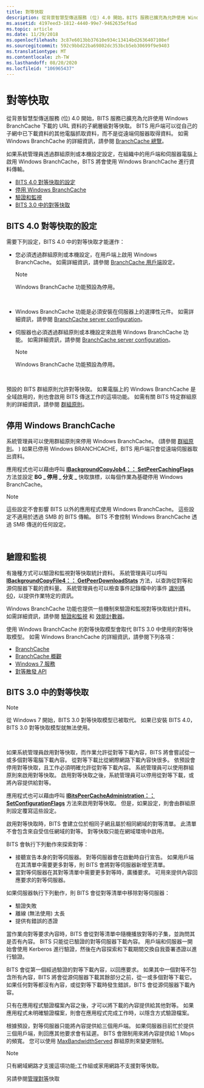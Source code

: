 ```yaml
---
title: 對等快取
description: 從背景智慧型傳送服務 (位) 4.0 開始，BITS 服務已擴充為允許使用 Windows BranchCache 下載的 URL 資料的子網層級對等快取。
ms.assetid: 4197eed3-1812-4440-99e7-9462635ef6ad
ms.topic: article
ms.date: 11/29/2018
ms.openlocfilehash: 3c87e6013bb37610e934c13414bd2636407108ef
ms.sourcegitcommit: 592c9bbd22ba69802dc353bcb5eb30699f9e9403
ms.translationtype: MT
ms.contentlocale: zh-TW
ms.lasthandoff: 08/20/2020
ms.locfileid: "106965437"
---
```

# <a name="peer-caching"></a>對等快取

從背景智慧型傳送服務 (位) 4.0 開始，BITS 服務已擴充為允許使用 Windows BranchCache 下載的 URL 資料的子網層級對等快取。 BITS 用戶端可以從自己的子網中已下載資料的其他電腦抓取資料，而不是從遠端伺服器取得資料。 如需 Windows BranchCache 的詳細資訊，請參閱 [BranchCache 總覽](/previous-versions/windows/it-pro/windows-7/dd755969(v=ws.10))。

如果系統管理員透過群組原則或本機設定設定，在組織中的用戶端和伺服器電腦上啟用 Windows BranchCache，BITS 將會使用 Windows BranchCache 進行資料傳輸。

-   [BITS 4.0 對等快取的設定](#configuration-for-bits-40-peer-caching)
-   [停用 Windows BranchCache](#disabling-windows-branchcache)
-   [驗證和監視](#verification-and-monitoring)
-   [BITS 3.0 中的對等快取](#peer-caching-in-bits-30)

## <a name="configuration-for-bits-40-peer-caching"></a>BITS 4.0 對等快取的設定

需要下列設定，BITS 4.0 中的對等快取才能運作：

-   您必須透過群組原則或本機設定，在用戶端上啟用 Windows BranchCache。 如需詳細資訊，請參閱 [BranchCache 用戶端](/previous-versions/windows/it-pro/windows-7/dd637820(v=ws.10))設定。
    > [!Note]  
    > Windows BranchCache 功能預設為停用。

     

-   Windows BranchCache 功能是必須安裝在伺服器上的選擇性元件。 如需詳細資訊，請參閱 [BranchCache server configuration](/previous-versions/windows/it-pro/windows-7/dd637785(v=ws.10))。
-   伺服器也必須透過群組原則或本機設定來啟用 Windows BranchCache 功能。 如需詳細資訊，請參閱 [BranchCache server configuration](/previous-versions/windows/it-pro/windows-7/dd637785(v=ws.10))。
    > [!Note]  
    > Windows BranchCache 功能預設為停用。

     

預設的 BITS 群組原則允許對等快取。 如果電腦上的 Windows BranchCache 是全域啟用的，則也會啟用 BITS 傳送工作的這項功能。 如需有關 BITS 特定群組原則的詳細資訊，請參閱 [群組原則](group-policies.md)。

## <a name="disabling-windows-branchcache"></a>停用 Windows BranchCache

系統管理員可以使用群組原則來停用 Windows BranchCache。  (請參閱 [群組原則](group-policies.md)。 ) 如果已停用 Windows BRANCHCACHE，BITS 用戶端只會從遠端伺服器取出資料。

應用程式也可以藉由呼叫 [**IBackgroundCopyJob4：： SetPeerCachingFlags**](/windows/desktop/api/Bits3_0/nf-bits3_0-ibackgroundcopyjob4-setpeercachingflags) 方法並設定 **BG \_ 停用 \_ 分支 \_** 快取旗標，以每個作業為基礎停用 Windows BranchCache。

> [!Note]  
> 這些設定不會影響 BITS 以外的應用程式使用 Windows BranchCache。 這些設定不適用於透過 SMB 的 BITS 傳輸。 BITS 不會控制 Windows BranchCache 透過 SMB 傳送的任何設定。

 

## <a name="verification-and-monitoring"></a>驗證和監視

有幾種方式可以驗證和監視對等快取統計資料。 系統管理員可以呼叫 [**IBackgroundCopyFile4：： GetPeerDownloadStats**](/windows/desktop/api/Bits4_0/nf-bits4_0-ibackgroundcopyfile4-getpeerdownloadstats) 方法，以查詢從對等和源伺服器下載的資料量。 系統管理員也可以檢查事件記錄檔中的事件 [識別碼 60](/previous-versions/windows/it-pro/windows-server-2008-R2-and-2008/cc734635(v=ws.10))，以提供作業特定的資訊。

Windows BranchCache 功能也提供一些機制來驗證和監視對等快取統計資料。 如需詳細資訊，請參閱 [驗證和監視](/previous-versions/windows/it-pro/windows-7/dd637782(v=ws.10)) 和 [效能計數器](/previous-versions/windows/it-pro/windows-7/dd637826(v=ws.10))。

使用 Windows BranchCache 的對等快取模型會取代 BITS 3.0 中使用的對等快取模型。 如需 Windows BranchCache 的詳細資訊，請參閱下列各項：

-   [BranchCache](/previous-versions/windows/it-pro/windows-server-2012-R2-and-2012/jj127252(v=ws.11))
-   [BranchCache 概觀](/previous-versions/windows/it-pro/windows-7/dd755969(v=ws.10))
-   [Windows 7 服務](../win7devguide/services.md)
-   [對等散發 API](../p2psdk/peer-distribution.md)

## <a name="peer-caching-in-bits-30"></a>BITS 3.0 中的對等快取

> [!Note]  
> 從 Windows 7 開始，BITS 3.0 對等快取模型已被取代。 如果已安裝 BITS 4.0，BITS 3.0 對等快取模型就無法使用。

 

如果系統管理員啟用對等快取，而作業允許從對等下載內容，BITS 將會嘗試從一或多個對等電腦下載內容。 從對等下載比從網際網路下載內容快很多。 依預設會停用對等快取，且工作必須明確允許從對等下載內容。 系統管理員可以使用群組原則來啟用對等快取。 啟用對等快取之後，系統管理員可以停用從對等下載，或將內容提供給對等。

應用程式也可以藉由呼叫 [**IBitsPeerCacheAdministration：： SetConfigurationFlags**](/windows/desktop/api/Bits3_0/nf-bits3_0-ibitspeercacheadministration-setconfigurationflags) 方法來啟用對等快取。 但是，如果設定，則會由群組原則設定覆寫這些設定。

啟用對等快取時，BITS 會建立位於相同子網且屬於相同網域的對等清單。 此清單不會包含來自受信任網域的對等。 對等快取只能在網域環境中啟用。

BITS 會執行下列動作來探索對等：

-   接聽宣告本身的對等伺服器。 對等伺服器會在啟動時自行宣告。 如果用戶端在其清單中需要更多對等，則 BITS 會將對等伺服器新增至清單。
-   當對等伺服器在其對等清單中需要更多對等時，廣播要求。 可用來提供內容回應要求的對等伺服器。

如果伺服器執行下列動作，則 BITS 會從對等清單中移除對等伺服器：

-   驗證失敗
-   離線 (無法使用) 太長
-   提供有錯誤的憑證

當作業向對等要求內容時，BITS 會從對等清單中隨機播放對等的子集，並詢問其是否有內容。 BITS 只能從已驗證的對等伺服器下載內容。 用戶端和伺服器一開始會使用 Kerberos 進行驗證，然後在內容探索和下載期間交換自我簽署憑證以進行驗證。

BITS 會從第一個經過驗證的對等下載內容，以回應要求。 如果其中一個對等不包含所有內容，BITS 將會從源伺服器下載其餘部分之前，從一或多個對等下載它。 如果任何對等都沒有內容，或從對等下載時發生錯誤，BITS 會從源伺服器下載內容。

只有在應用程式驗證檔案內容之後，才可以將下載的內容提供給其他對等。 如果應用程式未明確驗證檔案，則會在應用程式完成工作時，以隱含方式驗證檔案。

根據預設，對等伺服器只能將內容提供給三個用戶端。 如果伺服器目前忙於提供三個用戶端，則回應其他要求會有延遲。 BITS 會限制用來將內容提供給 1 Mbps 的頻寬。 您可以使用 [MaxBandwidthServed](group-policies.md) 群組原則來變更限制。

> [!Note]  
> 只有網域網路才支援這項功能;工作組或家用網路不支援對等快取。

另請參閱[管理對等](/windows/desktop/Bits/administering-the-peer-cache)快取
 

 

 